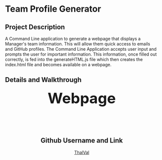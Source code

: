 #  Team Profile Generator



## Project Description

A Command Line application to generate a webpage that displays a Manager's team information. This will allow them quick access to emails and GitHub profiles. The Command Line Application accepts user input and prompts the user for important information. This information, once filled out correctly, is fed into the generateHTML.js file which then creates the index.html file and becomes available on a webpage. 


## Details and Walkthrough



<center><font size="9px"><b>Webpage</b></font>

</br>





</br>
</br>




</br>



</br>

## Github Username and Link

[ThalVal](https://github.com/ThalVal)



</br>

